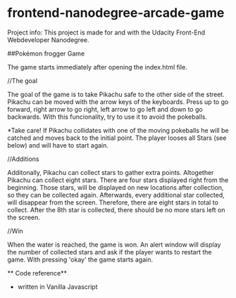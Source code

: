 ﻿frontend-nanodegree-arcade-game
===============================
Project info:
This project is made for and with the Udacity Front-End Webdeveloper Nanodegree.



##Pokémon frogger Game

The game starts immediately after opening the index.html file.

//The goal 

The goal of the game is to take Pikachu safe to the other side of the street.
Pikachu can be moved with the arrow keys of the keyboards. Press up to go forward, right arrow to go right, left arrow to go left
and down to go backwards. With this funcionality, try to use it to avoid the pokeballs.

*Take care!
If Pikachu collidates with one of the moving pokeballs he will be catched and
moves back to the initial point. The player looses all Stars (see below) and will have to start again.

//Additions

Additonally, Pikachu can collect stars to gather extra points.
Altogether Pikachu can collect eight stars. There are four stars displayed right from the beginning.
Those stars, will be displayed on new locations after collection,
so they can be collected again. Afterwards, every additional star collected, will disappear
from the screen. Therefore, there are eight stars in total to collect.
After the 8th star is collected, there should be no more stars left on the screen.

//Win 

When the water is reached, the game is won. An alert window will display the number of collected stars and ask
if the player wants to restart the game. With pressing 'okay' the game starts again.


** Code reference**
- written in Vanilla Javascript
